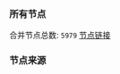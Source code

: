 ### 所有节点
合并节点总数: `5979`
[节点链接](https://github.com/rzhy1/33/raw/master/sub/sub_merge_base64.txt)

### 节点来源
